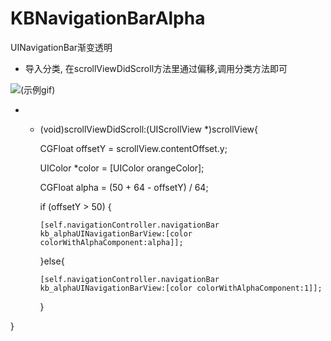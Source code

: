 # KBNavigationBarAlpha
UINavigationBar渐变透明


* 导入分类, 在scrollViewDidScroll方法里通过偏移,调用分类方法即可

![(示例gif)](http://i4.buimg.com/ca13d61d52daa5b4.gif)

* - (void)scrollViewDidScroll:(UIScrollView *)scrollView{


    CGFloat offsetY = scrollView.contentOffset.y;
    
    UIColor *color = [UIColor orangeColor];
    
    CGFloat alpha = (50 + 64 - offsetY) / 64;
    
    if (offsetY > 50) {
        
        [self.navigationController.navigationBar kb_alphaUINavigationBarView:[color colorWithAlphaComponent:alpha]];
    }else{
    
        [self.navigationController.navigationBar kb_alphaUINavigationBarView:[color colorWithAlphaComponent:1]];
        
    }


}